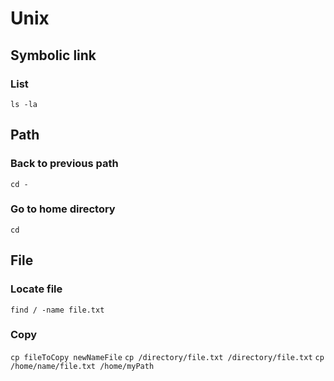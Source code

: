 # Unix
## Symbolic link
### List  
```ls -la ```
## Path
### Back to previous path
```cd -```
### Go to home directory
```cd ```
## File
### Locate file
```find / -name file.txt```
### Copy
```cp fileToCopy newNameFile```
```cp /directory/file.txt /directory/file.txt```
```cp /home/name/file.txt /home/myPath```
